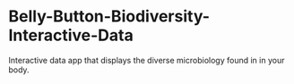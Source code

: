 # Belly-Button-Biodiversity-Interactive-Data
Interactive data app that displays the diverse microbiology found in in your body.
